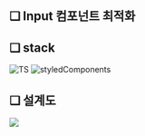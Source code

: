## ❏ Input 컴포넌트 최적화

## ❏ stack

<img alt="TS" src ="https://img.shields.io/badge/-typescript-067BCC?logo=typescript&logoColor=white&style=square"/>

<img alt="styledComponents" src ="https://img.shields.io/badge/-styledComponents-DB7093?logo=styledComponents&logoColor=black&style=square"/>

## ❏ 설계도
![](https://images.velog.io/images/abcd8637/post/03c74d15-4a8a-4979-bc87-1866811668b5/InputComponent-blueprint.jpeg)